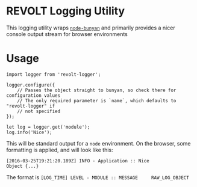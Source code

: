 # REVOLT Logging Utility

This logging utility wraps [`node-bunyan`](https://github.com/trentm/node-bunyan#levels)
and primarily provides a nicer console output stream for browser environments

# Usage

```
import logger from 'revolt-logger';

logger.configure({
    // Passes the object straight to bunyan, so check there for configuration values
    // The only required parameter is `name`, which defaults to "revolt-logger" if
    // not specified
});

let log = logger.get('module');
log.info('Nice');
```

This will be standard output for a `node` environment. On the browser, some formatting
is applied, and will look like this:

```
[2016-03-25T19:21:20.189Z] INFO - Application :: Nice 				 Object {...}
```

The format is `[LOG_TIME] LEVEL - MODULE :: MESSAGE     RAW_LOG_OBJECT`

